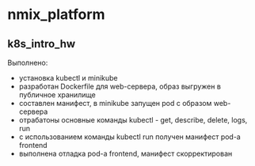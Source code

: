 # nmix_platform

## k8s_intro_hw

Выполнено:
* установка kubectl и minikube
* разработан Dockerfile для web-сервера, образ выгружен в публичное хранилище
* составлен манифест, в minikube запущен pod с образом web-сервера
* отрабатоны основные команды kubectl - get, describe, delete, logs, run
* с использованием команды kubectl run получен манифест pod-а frontend
* выполнена отладка pod-а frontend, манифест скорректирован
